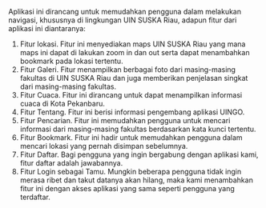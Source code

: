 Aplikasi ini dirancang untuk memudahkan pengguna dalam melakukan navigasi, khususnya di lingkungan UIN SUSKA Riau, adapun fitur dari aplikasi ini diantaranya:
1. Fitur lokasi. Fitur ini menyediakan maps UIN SUSKA Riau yang mana maps ini dapat di lakukan zoom in dan out serta dapat menambahkan bookmark pada lokasi tertentu.
2. Fitur Galeri. Fitur menampilkan berbagai foto dari masing-masing fakultas di UIN SUSKA Riau dan juga memberikan penjelasan singkat dari masing-masing fakultas.
3. Fitur Cuaca. Fitur ini dirancang untuk dapat menampilkan informasi cuaca di Kota Pekanbaru.
4. Fitur Tentang. Fitur ini berisi informasi pengembang aplikasi UINGO.
5. Fitur Pencarian. Fitur ini memudahkan pengguna untuk mencari informasi dari masing-masing fakultas berdasarkan kata kunci tertentu.
6. Fitur Bookmark. Fitur ini hadir untuk memudahkan pengguna dalam mencari lokasi yang pernah disimpan sebelumnya.
7. Fitur Daftar. Bagi pengguna yang ingin bergabung dengan aplikasi kami, fitur daftar adalah jawabannya.
8. Fitur Login sebagai Tamu. Mungkin beberapa pengguna tidak ingin merasa ribet dan takut datanya akan hilang, maka kami menambahkan fitur ini dengan akses aplikasi yang sama seperti pengguna yang terdaftar.
